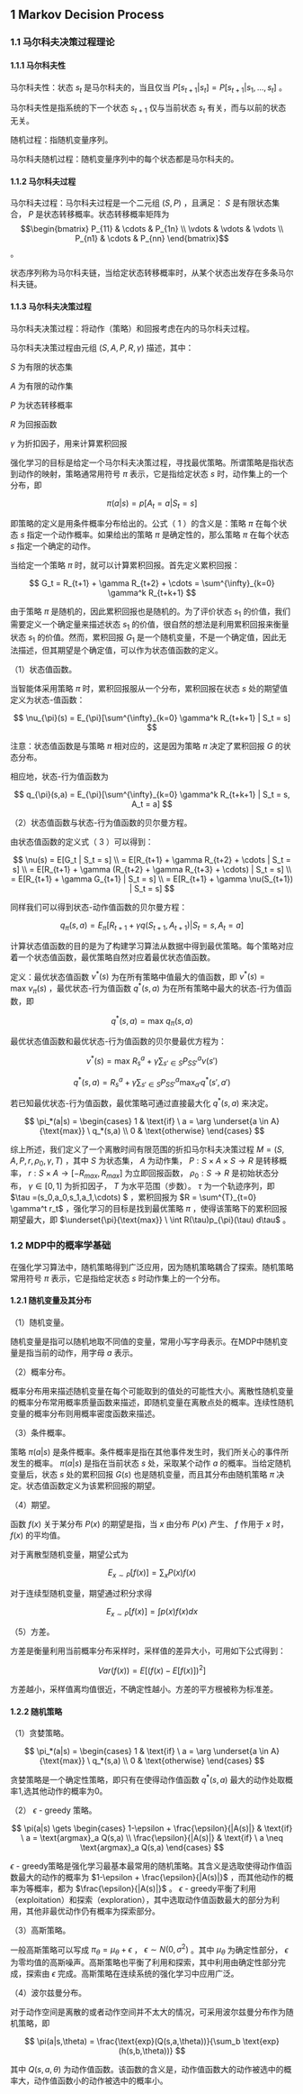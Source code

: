 ##  1 Markov Decision Process

### 1.1 马尔科夫决策过程理论

#### 1.1.1 马尔科夫性

马尔科夫性：状态 $s_t$ 是马尔科夫的，当且仅当 $P[s_{t+1}|s_t] = P[s_{t+1}|s_1,...,s_t]$ 。

马尔科夫性是指系统的下一个状态 $s_{t+1}$ 仅与当前状态 $s_{t}$ 有关，而与以前的状态无关。

随机过程：指随机变量序列。

马尔科夫随机过程：随机变量序列中的每个状态都是马尔科夫的。

#### 1.1.2 马尔科夫过程

马尔科夫过程：马尔科夫过程是一个二元组 $(S, P)$ ，且满足： $S$ 是有限状态集合， $P$  是状态转移概率。状态转移概率矩阵为 $$\begin{bmatrix} P_{11} & \cdots & P_{1n} \\ \vdots & \vdots & \vdots \\ P_{n1} & \cdots & P_{nn}  \end{bmatrix}$$  。

状态序列称为马尔科夫链，当给定状态转移概率时，从某个状态出发存在多条马尔科夫链。

#### 1.1.3 马尔科夫决策过程

马尔科夫决策过程：将动作（策略）和回报考虑在内的马尔科夫过程。

马尔科夫决策过程由元组 $(S, A, P, R, \gamma)$  描述，其中：

$S$	为有限的状态集

$A$	为有限的动作集

$P$	为状态转移概率

$R$	为回报函数

$\gamma$	为折扣因子，用来计算累积回报

强化学习的目标是给定一个马尔科夫决策过程，寻找最优策略。所谓策略是指状态到动作的映射，策略通常用符号 $\pi$ 表示，它是指给定状态 $s$ 时，动作集上的一个分布，即

$$
\pi(a | s) = p[A_t = a|S_t = s]
$$

即策略的定义是用条件概率分布给出的。公式（ $1$ ）的含义是：策略 $\pi$ 在每个状态 $s$ 指定一个动作概率。如果给出的策略 $\pi$ 是确定性的，那么策略 $\pi$ 在每个状态 $s$ 指定一个确定的动作。

当给定一个策略 $\pi$ 时，就可以计算累积回报。首先定义累积回报： 

$$
G_t = R_{t+1} + \gamma R_{t+2} + \cdots = \sum^{\infty}_{k=0} \gamma^k R_{t+k+1}
$$

由于策略 $\pi$ 是随机的，因此累积回报也是随机的。为了评价状态 $s_1$ 的价值，我们需要定义一个确定量来描述状态 $s_1$ 的价值，很自然的想法是利用累积回报来衡量状态 $s_1$ 的价值。然而，累积回报 $G_1$ 是一个随机变量，不是一个确定值，因此无法描述，但其期望是个确定值，可以作为状态值函数的定义。

（1）状态值函数。

当智能体采用策略 $\pi$ 时，累积回报服从一个分布，累积回报在状态 $s$ 处的期望值定义为状态-值函数： 

$$
\nu_{\pi}(s) = E_{\pi}[\sum^{\infty}_{k=0} \gamma^k R_{t+k+1} | S_t = s]
$$


注意：状态值函数是与策略 $\pi$ 相对应的，这是因为策略 $\pi$ 决定了累积回报 $G$ 的状态分布。

相应地，状态-行为值函数为 

$$
q_{\pi}(s,a) = E_{\pi}[\sum^{\infty}_{k=0} \gamma^k R_{t+k+1} | S_t = s, A_t = a]
$$

（2）状态值函数与状态-行为值函数的贝尔曼方程。

由状态值函数的定义式（ $3$ ）可以得到： 

$$
\nu(s) = E[G_t | S_t = s] \\ 
	   = E[R_{t+1} + \gamma R_{t+2} + \cdots | S_t = s] \\
       = E[R_{t+1} + \gamma (R_{t+2} + \gamma R_{t+3} + \cdots) | S_t = s] \\
       = E[R_{t+1} + \gamma G_{t+1} | S_t = s] \\
       = E[R_{t+1} + \gamma \nu(S_{t+1}) | S_t = s]
$$

同样我们可以得到状态-动作值函数的贝尔曼方程： 

$$
q_{\pi}(s, a) = E_{\pi}[R_{t+1} + \gamma q(S_{t+1},A_{t+1})|S_t = s, A_t = a]
$$

计算状态值函数的目的是为了构建学习算法从数据中得到最优策略。每个策略对应着一个状态值函数，最优策略自然对应着最优状态值函数。

定义：最优状态值函数 $\nu^*(s)$ 为在所有策略中值最大的值函数，即 $\nu^*(s) = \text{max} \ \nu_{\pi}(s)$ ，最优状态-行为值函数 $q^*(s,a)$ 为在所有策略中最大的状态-行为值函数，即

$$
q^*(s,a) = \text{max} \ q_{\pi}(s,a)
$$

最优状态值函数和最优状态-行为值函数的贝尔曼最优方程为：

$$
\nu^*(s) = \text{max} \ R_s^a + \gamma \sum_{s' \in S} P_{SS'}^{a} \nu(s')
$$

$$
q^*(s,a) = R_s^a + \gamma \sum_{s' \in S} P_{SS'}^{a} \text{max}_{a'} q^*(s',a')
$$

若已知最优状态-行为值函数，最优策略可通过直接最大化 $q^*(s,a)$ 来决定。

$$
\pi_*(a|s) = \begin{cases} 1 & \text{if} \ a = \arg \underset{a \in A}{\text{max}} \ q_*(s,a) \\ 0 & \text{otherwise} \end{cases}
$$

综上所述，我们定义了一个离散时间有限范围的折扣马尔科夫决策过程 $M = (S,A,P,r,\rho_0,\gamma,T)$ ，其中 $S$ 为状态集， $A$ 为动作集， $P:S \times A \times S \to R$ 是转移概率， $r:S \times A \to [-R_{max},R_{max}]$ 为立即回报函数， $\rho_0: S \to R$ 是初始状态分布， $\gamma \in [0,1]$ 为折扣因子， $T$ 为水平范围（步数）。 $\tau$ 为一个轨迹序列，即 $\tau =(s_0,a_0,s_1,a_1,\cdots) $ ，累积回报为 $R = \sum^{T}_{t=0} \gamma^t r_t$ ，强化学习的目标是找到最优策略 $\pi$ ，使得该策略下的累积回报期望最大，即 $\underset{\pi}{\text{max}} \ \int R(\tau)p_{\pi}(\tau) d\tau$ 。

### 1.2 MDP中的概率学基础

在强化学习算法中，随机策略得到广泛应用，因为随机策略耦合了探索。随机策略常用符号 $\pi$ 表示，它是指给定状态 $s$ 时动作集上的一个分布。

#### 1.2.1 随机变量及其分布

（1）随机变量。

随机变量是指可以随机地取不同值的变量，常用小写字母表示。在MDP中随机变量是指当前的动作，用字母 $a$ 表示。

（2）概率分布。

概率分布用来描述随机变量在每个可能取到的值处的可能性大小。离散性随机变量的概率分布常用概率质量函数来描述，即随机变量在离散点处的概率。连续性随机变量的概率分布则用概率密度函数来描述。

（3）条件概率。

策略 $\pi(a|s)$ 是条件概率。条件概率是指在其他事件发生时，我们所关心的事件所发生的概率。 $\pi(a|s)$ 是指在当前状态 $s$ 处，采取某个动作 $a$ 的概率。当给定随机变量后，状态 $s$ 处的累积回报 $G(s)$ 也是随机变量，而且其分布由随机策略 $\pi$ 决定。状态值函数定义为该累积回报的期望。

（4）期望。

函数 $f(x)$ 关于某分布 $P(x)$ 的期望是指，当 $x$ 由分布 $P(x)$ 产生、 $f$ 作用于 $x$ 时， $f(x)$ 的平均值。

对于离散型随机变量，期望公式为

$$
E_{x \sim P} [f(x)] = \sum_{x} P(x)f(x)
$$

对于连续型随机变量，期望通过积分求得

$$
E_{x \sim P} [f(x)] = \int p(x)f(x)dx
$$

（5）方差。

方差是衡量利用当前概率分布采样时，采样值的差异大小，可用如下公式得到：

$$
Var(f(x)) = E[(f(x) - E[f(x)])^2]
$$

方差越小，采样值离均值很近，不确定性越小。方差的平方根被称为标准差。

#### 1.2.2 随机策略

（1）贪婪策略。

$$
\pi_*(a|s) = \begin{cases} 1 & \text{if} \ a = \arg \underset{a \in A}{\text{max}} \ q_*(s,a) \\ 0 & \text{otherwise} \end{cases}
$$

贪婪策略是一个确定性策略，即只有在使得动作值函数 $q^*(s,a)$ 最大的动作处取概率1,选其他动作的概率为0。

（2） $\epsilon$ - greedy 策略。

$$
\pi(a|s) \gets \begin{cases}  1-\epsilon + \frac{\epsilon}{|A(s)|} & \text{if} \ a = \text{argmax}_a Q(s,a) \\ \frac{\epsilon}{|A(s)|} & \text{if} \ a \neq \text{argmax}_a Q(s,a)  \end{cases}
$$

$\epsilon$ - greedy策略是强化学习最基本最常用的随机策略。其含义是选取使得动作值函数最大的动作的概率为 $1-\epsilon + \frac{\epsilon}{|A(s)|}$ ，而其他动作的概率为等概率，都为 $\frac{\epsilon}{|A(s)|}$ 。 $\epsilon$ - greedy平衡了利用（exploitation）和探索（exploration），其中选取动作值函数最大的部分为利用，其他非最优动作仍有概率为探索部分。

（3）高斯策略。

一般高斯策略可以写成 $\pi_{\theta} = \mu_{\theta} + \epsilon$ ， $\epsilon \sim N(0,\sigma^2)$ 。其中 $\mu_{\theta}$ 为确定性部分， $\epsilon$ 为零均值的高斯噪声。高斯策略也平衡了利用和探索，其中利用由确定性部分完成，探索由 $\epsilon$ 完成。高斯策略在连续系统的强化学习中应用广泛。

（4）波尔兹曼分布。

对于动作空间是离散的或者动作空间并不太大的情况，可采用波尔兹曼分布作为随机策略，即

$$
\pi(a|s,\theta) = \frac{\text{exp}(Q(s,a,\theta))}{\sum_b \text{exp}(h(s,b,\theta))}
$$

其中 $Q(s,a,\theta)$ 为动作值函数。该函数的含义是，动作值函数大的动作被选中的概率大，动作值函数小的动作被选中的概率小。

